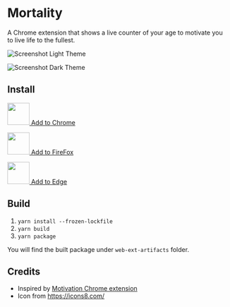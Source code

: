 # Mortality

A Chrome extension that shows a live counter of your age to motivate you to live life to the fullest.

![Screenshot Light Theme](/listing/screenshot_chrome_light.png?raw=true)

![Screenshot Dark Theme](/listing/screenshot_chrome_dark.png?raw=true)

## Install

<a href="https://chrome.google.com/webstore/detail/mortality/dmcopoldcoemapdejndbdnfmbofbkmbh"><img src="https://upload.wikimedia.org/wikipedia/commons/a/a5/Google_Chrome_icon_%28September_2014%29.svg" width="50px"/> Add to Chrome</a>

<a href="https://addons.mozilla.org/firefox/addon/mortality/"><img src="https://upload.wikimedia.org/wikipedia/commons/a/a0/Firefox_logo%2C_2019.svg" width="50px"/> Add to FireFox</a>

<a href="https://microsoftedge.microsoft.com/addons/detail/dljbhjjkfdabmfijhmcoodklndhminom"><img src="https://upload.wikimedia.org/wikipedia/en/9/98/Microsoft_Edge_logo_%282019%29.svg" width="50px"/> Add to Edge</a>

## Build

1. `yarn install --frozen-lockfile`
1. `yarn build`
1. `yarn package`

You will find the built package under `web-ext-artifacts` folder.

## Credits

- Inspired by [Motivation Chrome extension](https://chrome.google.com/webstore/detail/motivation/ofdgfpchbidcgncgfpdlpclnpaemakoj)
- Icon from <https://icons8.com/>
